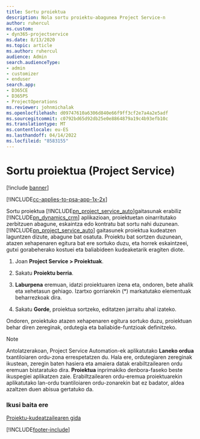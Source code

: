 ```yaml
---
title: Sortu proiektua
description: Nola sortu proiektu-abagunea Project Service-n
author: ruhercul
ms.custom:
- dyn365-projectservice
ms.date: 8/13/2020
ms.topic: article
ms.author: ruhercul
audience: Admin
search.audienceType:
- admin
- customizer
- enduser
search.app:
- D365CE
- D365PS
- ProjectOperations
ms.reviewer: johnmichalak
ms.openlocfilehash: d09747610a6306d840e66f9ff3cf2e7a4a2e5adf
ms.sourcegitcommit: c0792bd65d92db25e0e8864879a19c4b93efb10c
ms.translationtype: MT
ms.contentlocale: eu-ES
ms.lasthandoff: 04/14/2022
ms.locfileid: "8583155"
---
```

# <a name="create-a-project-project-service"></a>Sortu proiektua (Project Service)

[!include [banner](../includes/psa-now-project-operations.md)]

[!INCLUDE[cc-applies-to-psa-app-1x-2x](../includes/cc-applies-to-psa-app-1x-2x.md)]

Sortu proiektua [!INCLUDE[pn_project_service_auto](../includes/pn-project-service-auto.md)]gaitasunak erabiliz [!INCLUDE[pn_dynamics_crm](../includes/pn-dynamics-crm.md)] aplikazioan, proiektuetan oinarritutako zerbitzuen abagune, eskaintza edo kontratu bat sortu nahi duzunean. [!INCLUDE[pn_project_service_auto](../includes/pn-project-service-auto.md)] gaitasunek proiektua kudeatzen laguntzen dizute, abagune bat osatuta. Proiektu bat sortzen duzunean, atazen xehapenaren egitura bat ere sortuko duzu, eta horrek eskaintzeei, gutxi gorabeherako kostuei eta baliabideen kudeaketarik eragiten diote.  
  
1.  Joan **Project Service > Proiektuak**.  
  
2.  Sakatu **Proiektu berria**.  
  
3.  **Laburpena** eremuan, idatzi proiektuaren izena eta, ondoren, bete ahalik eta xehetasun gehiago. Izartxo gorriarekin (*) markatutako elementuak beharrezkoak dira.  
  
4.  Sakatu **Gorde**, proiektua sortzeko, editatzen jarraitu ahal izateko.  
  
Ondoren, proiektuko atazen xehapenaren egitura sortuko duzu, proiektuan behar diren zereginak, ordutegia eta baliabide-funtzioak definitzeko.  

> [!NOTE]
> Antolatzerakoan, Project Service Automation-ek aplikatutako **Laneko ordua** txantiloiaren ordu-zona errespetatzen du. Hala ere, ordutegiaren zereginak ikustean, zeregin baten hasiera eta amaiera datak erabiltzailearen ordu eremuan bistaratuko dira. **Proiektua** inprimakiko denbora-faseko beste ikuspegiei aplikatzen zaie. Erabiltzailearen ordu-eremua proiektuarekin aplikatutako lan-ordu txantiloiaren ordu-zonarekin bat ez badator, aldea azaltzen duen abisua gertatuko da. 
  
### <a name="see-also"></a>Ikusi baita ere  
 [Proiektu-kudeatzailearen gida](../psa/project-manager-guide.md)


[!INCLUDE[footer-include](../includes/footer-banner.md)]
